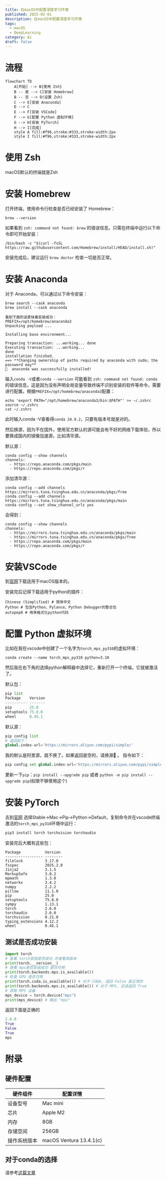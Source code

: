 ```yaml
---
title: 在macOS中配置深度学习环境
published: 2025-02-01
description: 在macOS中配置深度学习环境
tags:
  - macOS
  - DeepLearning
category: Ai
draft: false
---
```


# 流程
```mermaid
flowchart TD
    A[开始] --> B{使用 Zsh}
    B -- 是 --> C[安装 Homebrew]
    B -- 否 --> D(设置 Zsh)
    C --> E[安装 Anaconda]
    D --> C
    E --> F[安装 VSCode]
    F --> G[配置 Python 虚拟环境]
    G --> H[安装 PyTorch]
    H --> I[完成]
    style A fill:#f96,stroke:#333,stroke-width:2px
    style I fill:#f96,stroke:#333,stroke-width:2px
```

# 使用 Zsh
 macOS默认的终端就是Zsh
 
# 安装 Homebrew
打开终端，使用命令行检查是否已经安装了 Homebrew：
```shell
brew --version
```
如果看到 `zsh: command not found: brew` 的错误信息。只需在终端中运行以下命令即可开始安装：
```shell
/bin/bash -c "$(curl -fsSL https://raw.githubusercontent.com/Homebrew/install/HEAD/install.sh)"
```
安装完成后，建议运行 `brew doctor` 检查一切是否正常。

# 安装 Anaconda
 对于 Anaconda，可以通过以下命令安装：
 ```shell
brew search --cask anaconda
brew install --cask anaconda

看到下面的话意味着安装成功：
PREFIX=/opt/homebrew/anaconda3
Unpacking payload ...

Installing base environment...

Preparing transaction: ...working... done
Executing transaction: ...working... 
done
installation finished.
==> **Changing ownership of paths required by anaconda with sudo; the password may**
🍺  anaconda was successfully installed!
```
输入`conda -V`或者`conda --version` 可能看到 `zsh: command not found: conda` 的错误信息。这是因为没有声明全局变量导致终端不识别安装的软件等命令，需要进行配置。根据`PREFIX=/opt/homebrew/anaconda3`配置：
```shell
echo 'export PATH="/opt/homebrew/anaconda3/bin:$PATH"' >> ~/.zshrc
source ~/.zshrc
cat ~/.zshrc
```
此时输入conda -V查看得`conda 24.9.2`，只要有版本号就是对的。

然后换源，因为不在国外，使用官方默认的源可能会有不好的网络下载体验，所以要换成国内的镜像加速源，比如清华源。

默认源：
```shell
conda config --show channels
channels:
  - https://repo.anaconda.com/pkgs/main
  - https://repo.anaconda.com/pkgs/r
```
添加清华源：
```shell
conda config --add channels https://mirrors.tuna.tsinghua.edu.cn/anaconda/pkgs/free
conda config --add channels https://mirrors.tuna.tsinghua.edu.cn/anaconda/pkgs/main
conda config --set show_channel_urls yes
```
会得到：
```shell
conda config --show channels
channels:
  - https://mirrors.tuna.tsinghua.edu.cn/anaconda/pkgs/main
  - https://mirrors.tuna.tsinghua.edu.cn/anaconda/pkgs/free
  - https://repo.anaconda.com/pkgs/main
  - https://repo.anaconda.com/pkgs/r
```

# 安装VSCode
到[官网](https://code.visualstudio.com)下载适用于macOS版本的。

安装完后记得下载适用于python的插件：
```shell
Chinese (Simplified) # 简体中文
Python # 包含Python、Pylance、Python Debugger的整合包
autopep8 # 用来格式化python代码
```

# 配置 Python 虚拟环境

比如在我在vscode中创建了一个名字为`torch_mps_py310`的虚拟环境：
```shell
conda create --name torch_mps_py310 python=3.10
```
然后我在右下角的选择python解释器中选择它，重新打开一个终端，它就被激活了。

默认包：
```python
pip list
Package    Version
---------- -------
pip        25.0
setuptools 75.8.0
wheel      0.45.1
```
默认源：
```python
pip config list
# 返回如下：
global.index-url='https://mirrors.aliyun.com/pypi/simple/'
```

我的默认是阿里源，就不换了。如果返回是空的，请换源🙏 。
指令如下：
```python
pip config set global.index-url='https://mirrors.aliyun.com/pypi/simple/'
```

更新一下`pip`：`pip install --upgrade pip` 或者 `python -m pip install --upgrade pip`(权限不够使用这个)

# 安装 PyTorch
去到[官网](https://pytorch.org/get-started/locally/)
选择Stable->Mac->Pip->Python->Default，复制命令并在vscode终端激活的`torch_mps_py310`环境中运行：
```python
pip3 install torch torchvision torchaudio
```

安装完后大概有这些包：
```shell
Package           Version
----------------- --------
filelock          3.17.0
fsspec            2025.2.0
Jinja2            3.1.5
MarkupSafe        3.0.2
mpmath            1.3.0
networkx          3.4.2
numpy             2.2.2
pillow            11.1.0
pip               25.0
setuptools        75.8.0
sympy             1.13.1
torch             2.6.0
torchaudio        2.6.0
torchvision       0.21.0
typing_extensions 4.12.2
wheel             0.45.1
```

## 测试是否成功安装
```python
import torch
# 查看 torch安装是否成功 并查看其版本
print(torch.__version__)
# 查看 mps是否安装成功 是否可用
print(torch.backends.mps.is_available())
# 检查 GPU 是否可用
print(torch.cuda.is_available()) # 对于 CUDA, 返回 False 是正常的
print(torch.backends.mps.is_available()) # 对于 MPS, 应该返回 True
# 获取 MPS 设备
mps_device = torch.device("mps")
print(mps_device) # 输出 "mps"
```
返回下面是正确的
```python
2.6.0
True
False
True
mps
```


# 附录
## 硬件配置

| 硬件组件   | 配置详情                    |
| ------ | ----------------------- |
| 设备型号   | Mac mini                |
| 芯片     | Apple M2                |
| 内存     | 8GB                     |
| 存储空间   | 256GB                   |
| 操作系统版本 | macOS Ventura 13.4.1(c) |

## 对于conda的选择
请参考[这篇文章](https://docs.anaconda.net.cn/distro-or-miniconda/)